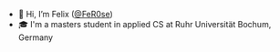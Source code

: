 - 👋 Hi, I’m Felix ([@FeR0se](https://github.com/FeR0se))
- 🎓 I'm a masters student in applied CS at Ruhr Universität Bochum, Germany
<!---
- 👀 I’m interested in ...
- 🌱 I’m currently learning ...
- 💞️ I’m looking to collaborate on ...
- 📫 How to reach me ...

<!---
FeR0se/FeR0se is a ✨ special ✨ repository because its `README.md` (this file) appears on your GitHub profile.
You can click the Preview link to take a look at your changes.
--->
